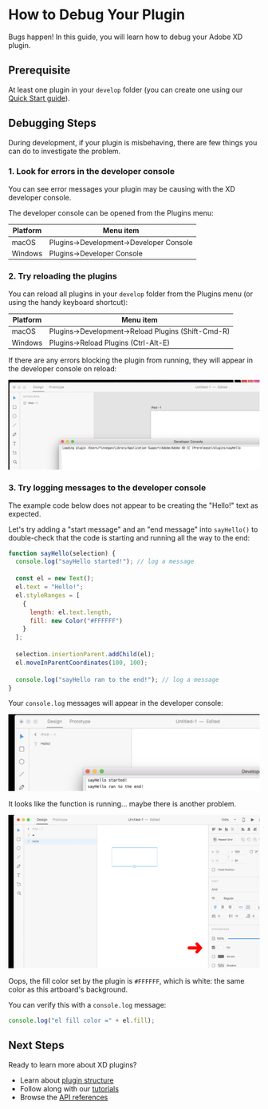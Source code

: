 # How to Debug Your Plugin

Bugs happen! In this guide, you will learn how to debug your Adobe XD plugin.

## Prerequisite

At least one plugin in your `develop` folder (you can create one using our [Quick Start guide](/guides/quick-start-guide)).


## Debugging Steps

During development, if your plugin is misbehaving, there are few things you can do to investigate the problem.

### 1. Look for errors in the developer console

You can see error messages your plugin may be causing with the XD developer console. 

The developer console can be opened from the Plugins menu:

| Platform      | Menu item          |
| ------------- | -------------      |
| macOS         | Plugins->Development->Developer Console |
| Windows       | Plugins->Developer Console |

### 2. Try reloading the plugins

You can reload all plugins in your `develop` folder from the Plugins menu (or using the handy keyboard shortcut):

| Platform      | Menu item          |
| ------------- | -------------      |
| macOS         | Plugins->Development->Reload Plugins (Shift-Cmd-R) |
| Windows       | Plugins->Reload Plugins (Ctrl-Alt-E) |

If there are any errors blocking the plugin from running, they will appear in the developer console on reload:

![reload-plugins](/images/readme-assets/reload-plugins.png)

### 3. Try logging messages to the developer console

The example code below does not appear to be creating the "Hello!" text as expected.

Let's try adding a "start message" and an "end message" into `sayHello()` to double-check that the code is starting and running all the way to the end:

```javascript
function sayHello(selection) {
  console.log("sayHello started!"); // log a message

  const el = new Text();
  el.text = "Hello!";
  el.styleRanges = [
    {
      length: el.text.length,
      fill: new Color("#FFFFFF")
    }
  ];

  selection.insertionParent.addChild(el);
  el.moveInParentCoordinates(100, 100);

  console.log("sayHello ran to the end!"); // log a message
}
```

Your `console.log` messages will appear in the developer console:

![start-message](/images/readme-assets/start-message.png)

It looks like the function is running... maybe there is another problem.

![wrong-color](/images/readme-assets/wrong-color.png)

Oops, the fill color set by the plugin is `#FFFFFF`, which is white: the same color as this artboard's background.

You can verify this with a `console.log` message:

```javascript
console.log("el fill color =" + el.fill);
```

## Next Steps

Ready to learn more about XD plugins?

- Learn about [plugin structure](/reference/structure/)
- Follow along with our [tutorials](/guides)
- Browse the [API references](/reference/how-to-read.md)